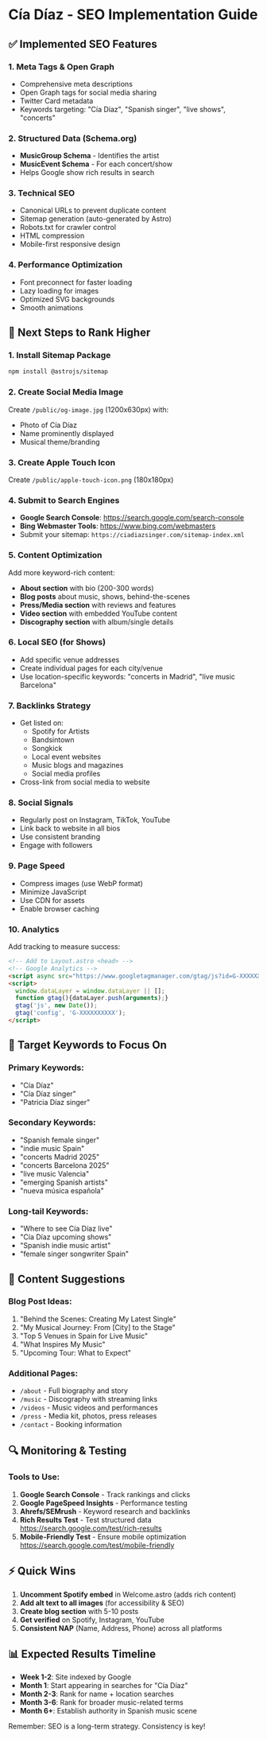 # Cía Díaz - SEO Implementation Guide

## ✅ Implemented SEO Features

### 1. **Meta Tags & Open Graph**
- Comprehensive meta descriptions
- Open Graph tags for social media sharing
- Twitter Card metadata
- Keywords targeting: "Cía Díaz", "Spanish singer", "live shows", "concerts"

### 2. **Structured Data (Schema.org)**
- **MusicGroup Schema** - Identifies the artist
- **MusicEvent Schema** - For each concert/show
- Helps Google show rich results in search

### 3. **Technical SEO**
- Canonical URLs to prevent duplicate content
- Sitemap generation (auto-generated by Astro)
- Robots.txt for crawler control
- HTML compression
- Mobile-first responsive design

### 4. **Performance Optimization**
- Font preconnect for faster loading
- Lazy loading for images
- Optimized SVG backgrounds
- Smooth animations

## 🚀 Next Steps to Rank Higher

### 1. **Install Sitemap Package**
```bash
npm install @astrojs/sitemap
```

### 2. **Create Social Media Image**
Create `/public/og-image.jpg` (1200x630px) with:
- Photo of Cía Díaz
- Name prominently displayed
- Musical theme/branding

### 3. **Create Apple Touch Icon**
Create `/public/apple-touch-icon.png` (180x180px)

### 4. **Submit to Search Engines**
- **Google Search Console**: https://search.google.com/search-console
- **Bing Webmaster Tools**: https://www.bing.com/webmasters
- Submit your sitemap: `https://ciadiazsinger.com/sitemap-index.xml`

### 5. **Content Optimization**
Add more keyword-rich content:
- **About section** with bio (200-300 words)
- **Blog posts** about music, shows, behind-the-scenes
- **Press/Media section** with reviews and features
- **Video section** with embedded YouTube content
- **Discography section** with album/single details

### 6. **Local SEO (for Shows)**
- Add specific venue addresses
- Create individual pages for each city/venue
- Use location-specific keywords: "concerts in Madrid", "live music Barcelona"

### 7. **Backlinks Strategy**
- Get listed on:
  - Spotify for Artists
  - Bandsintown
  - Songkick
  - Local event websites
  - Music blogs and magazines
  - Social media profiles
- Cross-link from social media to website

### 8. **Social Signals**
- Regularly post on Instagram, TikTok, YouTube
- Link back to website in all bios
- Use consistent branding
- Engage with followers

### 9. **Page Speed**
- Compress images (use WebP format)
- Minimize JavaScript
- Use CDN for assets
- Enable browser caching

### 10. **Analytics**
Add tracking to measure success:
```html
<!-- Add to Layout.astro <head> -->
<!-- Google Analytics -->
<script async src="https://www.googletagmanager.com/gtag/js?id=G-XXXXXXXXXX"></script>
<script>
  window.dataLayer = window.dataLayer || [];
  function gtag(){dataLayer.push(arguments);}
  gtag('js', new Date());
  gtag('config', 'G-XXXXXXXXXX');
</script>
```

## 🎯 Target Keywords to Focus On

### Primary Keywords:
- "Cía Díaz"
- "Cía Díaz singer"
- "Patricia Díaz singer"

### Secondary Keywords:
- "Spanish female singer"
- "indie music Spain"
- "concerts Madrid 2025"
- "concerts Barcelona 2025"
- "live music Valencia"
- "emerging Spanish artists"
- "nueva música española"

### Long-tail Keywords:
- "Where to see Cía Díaz live"
- "Cía Díaz upcoming shows"
- "Spanish indie music artist"
- "female singer songwriter Spain"

## 📝 Content Suggestions

### Blog Post Ideas:
1. "Behind the Scenes: Creating My Latest Single"
2. "My Musical Journey: From [City] to the Stage"
3. "Top 5 Venues in Spain for Live Music"
4. "What Inspires My Music"
5. "Upcoming Tour: What to Expect"

### Additional Pages:
- `/about` - Full biography and story
- `/music` - Discography with streaming links
- `/videos` - Music videos and performances
- `/press` - Media kit, photos, press releases
- `/contact` - Booking information

## 🔍 Monitoring & Testing

### Tools to Use:
1. **Google Search Console** - Track rankings and clicks
2. **Google PageSpeed Insights** - Performance testing
3. **Ahrefs/SEMrush** - Keyword research and backlinks
4. **Rich Results Test** - Test structured data
   https://search.google.com/test/rich-results
5. **Mobile-Friendly Test** - Ensure mobile optimization
   https://search.google.com/test/mobile-friendly

## ⚡ Quick Wins

1. **Uncomment Spotify embed** in Welcome.astro (adds rich content)
2. **Add alt text to all images** (for accessibility & SEO)
3. **Create blog section** with 5-10 posts
4. **Get verified** on Spotify, Instagram, YouTube
5. **Consistent NAP** (Name, Address, Phone) across all platforms

## 📊 Expected Results Timeline

- **Week 1-2**: Site indexed by Google
- **Month 1**: Start appearing in searches for "Cía Díaz"
- **Month 2-3**: Rank for name + location searches
- **Month 3-6**: Rank for broader music-related terms
- **Month 6+**: Establish authority in Spanish music scene

Remember: SEO is a long-term strategy. Consistency is key!
